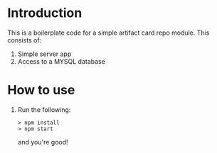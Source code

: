 # Introduction
This is a boilerplate code for a simple artifact card repo module.
This consists of:
1. Simple server app
2. Access to a MYSQL database

# How to use

1. Run the following:
   ```
   > npm install
   > npm start
   ```

    and you're good!
